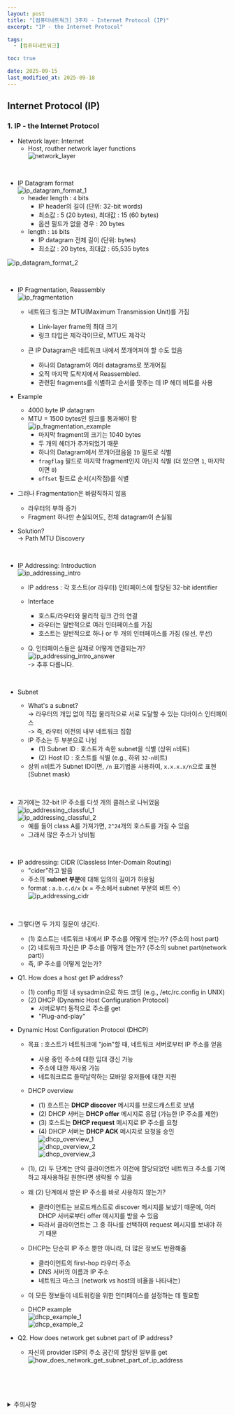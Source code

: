```yaml
---
layout: post
title: "[컴퓨터네트워크] 3주차 - Internet Protocol (IP)"
excerpt: "IP - the Internet Protocol"

tags:
  - [컴퓨터네트워크]

toc: true

date: 2025-09-15
last_modified_at: 2025-09-18
---
```

## Internet Protocol (IP)
### 1. IP - the Internet Protocol
- Network layer: Internet  
  - Host, routher network layer functions  
  ![network_layer][def]  

<br>

- IP Datagram format  
![ip_datagram_format_1][def2]  
  - header length : `4` bits
    - IP header의 길이 (단위: 32-bit words)
    - 최소값 : 5 (20 bytes), 최대값 : 15 (60 bytes)
    - 옵션 필드가 없을 경우 : 20 bytes
  - length : `16` bits
    - IP datagram 전체 길이 (단위: bytes)
    - 최소값 : 20 bytes, 최대값 : 65,535 bytes

![ip_datagram_format_2][def3]  

<br>

- IP Fragmentation, Reassembly  
![ip_fragmentation][def4]  
  - 네트워크 링크는 MTU(Maximum Transmission Unit)를 가짐
    - Link-layer frame의 최대 크기
    - 링크 타입은 제각각이므로, MTU도 제각각
      
  - 큰 IP Datagram은 네트워크 내에서 쪼개어져야 할 수도 있음
    - 하나의 Datagram이 여러 datagrams로 쪼개어짐
    - 오직 마지막 도착지에서 Reassembled.
    - 관련된 fragments를 식별하고 순서를 맞추는 데 IP 헤더 비트를 사용  

- Example
  - 4000 byte IP datagram
  - MTU = 1500 bytes인 링크를 통과해야 함  
  ![ip_fragmentation_example][def5]  
    - 마지막 fragment의 크기는 1040 bytes
    - 두 개의 헤더가 추가되었기 때문  
    - 하나의 Datagram에서 쪼개어졌음을 `ID` 필드로 식별  
    - `fragflag` 필드로 마지막 fragment인지 아닌지 식별 (더 있으면 `1`, 마지막이면 `0`)  
    - `offset` 필드로 순서(시작점)를 식별  

- 그러나 Fragmentation은 바람직하지 않음
  - 라우터의 부하 증가
  - Fragment 하나만 손실되어도, 전체 datagram이 손실됨  

- Solution?  
-> Path MTU Discovery  

<br>

- IP Addressing: Introduction  
![ip_addressing_intro][def6]  
  - IP address : 각 호스트(or 라우터) 인터페이스에 할당된 32-bit identifier  

  - Interface
    - 호스트/라우터와 물리적 링크 간의 연결
    - 라우터는 일반적으로 여러 인터페이스를 가짐
    - 호스트는 일반적으로 하나 or 두 개의 인터페이스를 가짐 (유선, 무선)  

  - Q. 인터페이스들은 실제로 어떻게 연결되는가?  
  ![ip_addressing_intro_answer][def7]  
  -> 추후 다룹니다.  

  <br>

- Subnet
  - What's a subnet?  
  -> 라우터의 개입 없이 직접 물리적으로 서로 도달할 수 있는 디바이스 인터페이스  
  -> 즉, 라우터 이전의 내부 네트워크 집합  
  - IP 주소는 두 부분으로 나뉨
    - (1) Subnet ID : 호스트가 속한 subnet을 식별 (상위 `n`비트)
    - (2) Host ID : 호스트를 식별 (e.g., 하위 `32-n`비트)
  - 상위 `n`비트가 Subnet ID이면, `/n` 표기법을 사용하여, `x.x.x.x/n`으로 표현 (Subnet mask)  

<br>

- 과거에는 32-bit IP 주소를 다섯 개의 클래스로 나뉘었음  
![ip_addressing_classful_1][def8]  
![ip_addressing_classful_2][def9]  
  - 예를 들어 class A를 가져가면, `2^24`개의 호스트를 가질 수 있음  
  - 그래서 많은 주소가 낭비됨  

<br>

- IP addressing: CIDR (Classless Inter-Domain Routing)
  - "cider"라고 발음
  - 주소의 **subnet 부분**에 대해 임의의 길이가 허용됨
  - format : `a.b.c.d/x` (x = 주소에서 subnet 부분의 비트 수)  
  ![ip_addressing_cidr](TODO)  

<br>

- 그렇다면 두 가지 질문이 생긴다.
  - (1) 호스트는 네트워크 내에서 IP 주소를 어떻게 얻는가? (주소의 host part)  
  - (2) 네트워크 자신은 IP 주소를 어떻게 얻는가? (주소의 subnet part(network part))
  - 즉, IP 주소를 어떻게 얻는가?

- Q1. How does a host get IP address?
  - (1) config 파일 내 sysadmin으로 하드 코딩 (e.g., /etc/rc.config in UNIX)
  - (2) DHCP (Dynamic Host Configuration Protocol)  
    - 서버로부터 동적으로 주소를 get
    - "Plug-and-play"  

- Dynamic Host Configuration Protocol (DHCP)  
  - 목표 : 호스트가 네트워크에 "join"할 때, 네트워크 서버로부터 IP 주소를 얻음
    - 사용 중인 주소에 대한 임대 갱신 가능  
    - 주소에 대한 재사용 가능
    - 네트워크르르 들락날락하는 모바일 유저들에 대한 지원  

  - DHCP overview
    - (1) 호스트는 **DHCP discover** 메시지를 브로드캐스트로 보냄
    - (2) DHCP 서버는 **DHCP offer** 메시지로 응답 (가능한 IP 주소를 제안)
    - (3) 호스트는 **DHCP request** 메시지로 IP 주소를 요청
    - (4) DHCP 서버는 **DHCP ACK** 메시지로 요청을 승인  
    ![dhcp_overview_1](TODO)  
    ![dhcp_overview_2](TODO)  
    ![dhcp_overview_3](TODO)  

  - (1), (2) 두 단계는 만약 클라이언트가 이전에 할당되었던 네트워크 주소를 기억하고 재사용하길 원한다면 생략될 수 있음  

  - 왜 (2) 단계에서 받은 IP 주소를 바로 사용하지 않는가?
    - 클라이언트는 브로드캐스트로 discover 메시지를 보냈기 때문에, 여러 DHCP 서버로부터 offer 메시지를 받을 수 있음  
    - 따라서 클라이언트는 그 중 하나를 선택하여 request 메시지를 보내야 하기 때문  

  - DHCP는 단순히 IP 주소 뿐만 아니라, 더 많은 정보도 반환해줌
    - 클라이언트의 first-hop 라우터 주소
    - DNS 서버의 이름과 IP 주소
    - 네트워크 마스크 (network vs host의 비율을 나타내는)  
    
  - 이 모든 정보들이 네트워킹을 위한 인터페이스를 설정하는 데 필요함

  - DHCP example  
  ![dhcp_example_1](TODO)  
  ![dhcp_example_2](TODO)  

- Q2. How does network get subnet part of IP address?
  - 자신의 provider ISP의 주소 공간의 할당된 일부를 get  
  ![how_does_network_get_subnet_part_of_ip_address](TODO)  

<br>
<br>
<br>
<br>
<details>
<summary>주의사항</summary>
<div markdown="1">

이 포스팅은 강원대학교 김도형 교수님의 컴퓨터네트워크 수업을 들으며 내용을 정리 한 것입니다.  
수업 내용에 대한 저작권은 교수님께 있으니,  
다른 곳으로의 무분별한 내용 복사를 자제해 주세요.

</div>
</details>

[def]: https://i.imgur.com/90UJWVt.png
[def2]: https://i.imgur.com/Jskn5eM.png
[def3]: https://i.imgur.com/HEfhlUJ.png
[def4]: https://i.imgur.com/QWs5PUt.png
[def5]: https://i.imgur.com/v8ol4n2.png
[def6]: https://i.imgur.com/Fm8Bxz3.png
[def7]: https://i.imgur.com/1jzYcMY.png
[def8]: https://i.imgur.com/APsFqEW.png
[def9]: https://i.imgur.com/xxf0Ooz.png